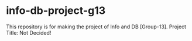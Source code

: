 # info-db-project-g13
This repository is for making the project of Info and DB [Group-13].
Project Title: Not Decided!
